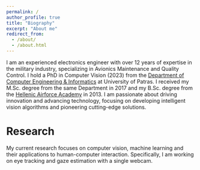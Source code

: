 ```yaml
---
permalink: /
author_profile: true
title: "Biography"
excerpt: "About me"
redirect_from: 
  - /about/
  - /about.html
---
```


I am an experienced electronics engineer with over 12 years of expertise in the military industry, specializing in Avionics Maintenance and Quality Control. I hold a PhD in Computer Vision (2023) from the [Department of Computer Engineering & Informatics](https://www.ceid.upatras.gr/en) at University of Patras. I received my M.Sc. degree from the same Department in 2017 and my B.Sc. degree from the [Hellenic Airforce Academy](https://hafa.haf.gr/en/) in 2013. I am passionate about driving innovation and advancing technology, focusing on developing intelligent vision algorithms and pioneering cutting-edge solutions.  

Research
======
My current research focuses on computer vision, machine learning and their applications to human-computer interaction. Specifically, I am working on eye tracking and gaze estimation with a single webcam. 
